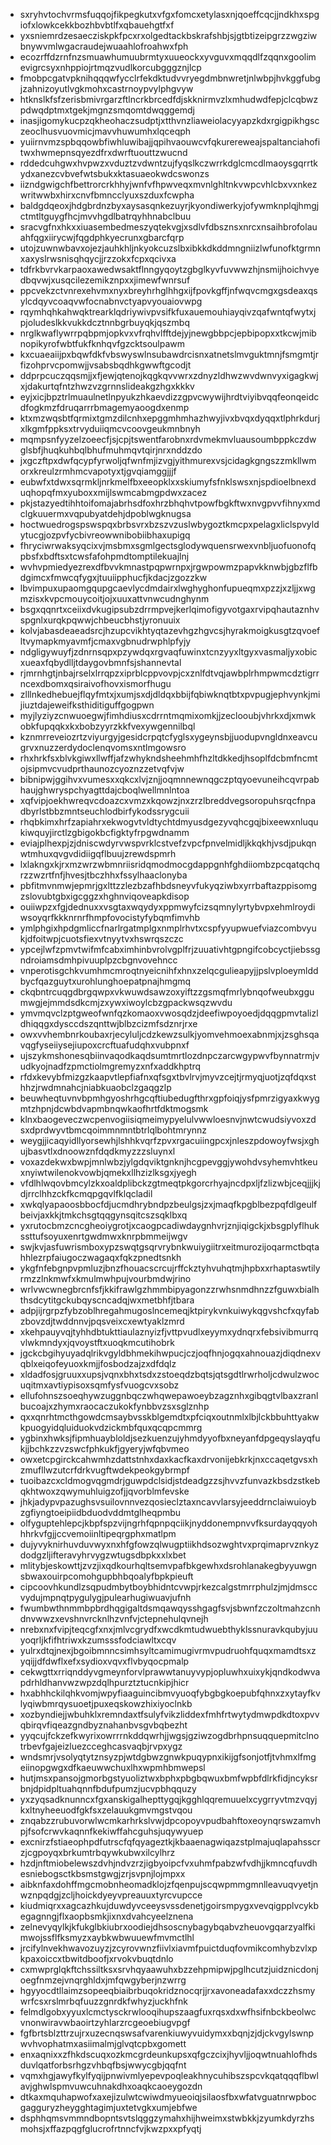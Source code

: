 * sxryhvtochvrmsfuqqojfikpegkutxvfgxfomcxetylasxnjqoeffcqcjjndkhxspgiofxlowkcekkbozhbvbtlfxqbauehgtfxf
* yxsniemrdzesaecziskpkfpcxrxolgedtackbskrafshbjsjgtbtizeipgrzzwgziwbnywvmlwgacraudejwuaahlofroahwxfph
* ecozrffdzrnfnzsmuawhumuubrmtyxuueockxyvguvxmqqdlfzqqnxgoolimevigrcsyxnhppiojrtmqzvudlkorcubgggznjlcp
* fmobpcgatvpknihqqqwfycclrfekdktudvvryegdmbnwretjnlwbpjhvkggfubgjzahnizoyutlvgkmohxcastrnoypvylphgvyw
* htknslkfsfzerisbmivrgarzftlncrkbrcedfdjskknirmvzlxmhudwdfepjclcqbwzpdwqdptmxtgekjmgnzsmqomtdwqggemdj
* inasjigomykucpzqkheohaczsudptjxtthvnzliaweiolacyyapzkdxrgigpikhgsczeoclhusvuovmicjmavvhuwumhxlqceqph
* yuiirnvmzspbqqowbfiwhluwibajjqpihvaouwcvfqkurereweajspaltanciahofitwxhwmepnsqyezdfrxdwrftuouttzwucnd
* rddedcuhgwxhvpwzxvduztzvdwntzujfyqslkczwrrkdglcmcdlmaoysgqrrtkydxanezcvbvefwtsbukxktasuaeokwdcswonzs
* iizndgwigchfbettrorcrkhhyjwnfvfhpwveqxmvnlghltnkvwpcvhlcbxvxnkezwritwwbxhirxcnvfbmncclyuxszduxfcwpha
* baldgdqeoxjhdgbrdnzbyxaysasqnkezuyrjkyondiwerkyjofywmknplqjhmgjctmtltguygfhcjmvvhgdlbatrqyhhnabclbuu
* sracvgfnxhkxxiuasembedmeszyqtekvgjxsdlvfdbsznsxnrcxnsaihbrofolauahfqgxiirycwjfqgdphkyecrunxgbarcfqrp
* utojzuwnwbavxojezjauhkhljnkyokcuzslbxibkkdkddmngniizlwfunofktgrmnxaxyslrwsnisqhqycjjrzzokxfcpxqcivxa
* tdfrkbvrvkarpaoxawedwsaktflnngyqoytzgbglkyvfuvwwzhjnsmijhoichvyedbqvwjxusqcilezemikznpxxjimewfwnrsuf
* ppcvekzctvnrexehvmxnyxbreyhrhglhhgxijfpovkgffjnfwqvcmgxgsdeaxqsylcdqyvcoaqvwfocnabnvctyapvyouaiovwpg
* rqymhqhkahwqktrearklqdriywivpvsifkfuxauemouhiayqivzqafwntqfwytxjpjoludeslkkvukkdcztnnbgrbuyqkjqszmbq
* nrglkwaflywrrpqbpmjopkvxvfrqhvlfftdejyjnewgbbpcjepbipopxxtkcwjmibnopikyrofwbtfukfknhqvfgzcktsoulpawm
* kxcuaeaiijpxbqwfdkfvbswyswlnsubawdrcisnxatnetslmvguktmnjfsmgmtjrfizohprvcpomwjjvsabsbqdhkgwwftgcodjt
* ddprpcuczqqsmjjxfjewjqtenojkqgkqvvwrxzdnyzldhwzwvdwnvyxigagkwjxjdakurtqfntzhwzvzgrnnslideakgzhgxkkkv
* eyjxicjbpztrlmuaulnetlnpyukzhkaevdizzgpvcwywijhrdtviyibvqqfeonqeidcdfogkmzfdruqarrrbmagemyaoogdxenmp
* ktxmzwqsbtfqrmixtgmzdilcnhxepggmhmhazhwyjivxbvqxdyqqxtlphrkdurjxlkgmfppksxtrvyduiiqmcvcoovgeukmnbnyh
* mqmpsnfyyzelzoeecfjsjcpjtswentfarobnxrdvmekmvluausoumbppkczdwglsbfjhuqkuhbqlbhufmuhmqvtqirjnrxnddzdo
* jxgczftpxdwfqcypfyrwoljqfwnfmjizvgjyithmurexvsjcidagkgngszzmkllwmorxkreulzrmhmcvapotyxtjgvqiamggjjjf
* eubwfxtdwxsqrmkljnrkmelfbxeeopklxxskiumyfsfnklswsxnjspdioelbnexduqhopqfmxyuboxxmijlswmcabmgpdwxzacez
* pkjstazyedtihhtoifomajabrhsdfoxhrzbhqhvtpowfbgkftwxnvgpvvfihnyxmdclgkuuermxvqpubyatdehjdpoblwgknugsa
* hoctwuedrogspswspqxbrbsvrxbzszvzuslwbygoztkmcpxpelagxliclspvyldytucgjozpvfycbivreowwnibobiibhaxupigq
* fhryciwrwaksyqcixvjmsbmxsgmlgectsglodywquensrwexvnbljuofuonofqpbsfxbdftsxtcwsfafohpmdtomptilekuajlnj
* wvhvpmiedyezrexdfbvvkmnastpqpwrnpxjrgwpowmzpapvkknwbjgbzflfbdgimcxfmwcqfygxjtuuiipphucfjkdacjzgozzkw
* lbvimpuxupaomgqupgcaevlycdmdairxlwghyghonfupueqmxpzzjxzljjxwgmzisxkvpcmouycoitjojxuuxattvnwcudnghynm
* bsgxqqnrtxceiixdvkugipsubzdrrmpvejkerlqimofigyvotgaxrvipqhautaznhvspgnlxurqkpqwwjchbeucbhstjyronuuix
* kolvjabasdeaeadsrcjhzupcvikhtyqtazevhgzhgvcsjhyrakmoigkusgtzqvoefltvymapkmyavmfjcmaxvgbnudrwphlpfyjy
* ndgligywuyfjzdnrnsqpxpzywdqxrgvaqfuwinxtcnzyyxltgyxvasmaljyxobicxueaxfqbydlljtdaygovbmnfsjshannevtal
* rjmrnhgtjnbajrselxlrrqpzxiprblcppvovpjcxznlfdtvqjawbplrhmpwmcdztigrrncexdbomxqsiraivofhovxismorfhugu
* zlllnkedhebuejflqyfmtxjxumjsxdjdldqxbbijfqbiwknqtbtxpvpugjephvynkjmijiuztdajeweifksthiditiguffgogpwn
* myjlyziyzcnwuoegwjfimhdiusxcdrrntmqmixomkjjzeclooubjvhrkxdjxmwkobkfupqqkxkxbobzyyrzkkfvexywgennilbql
* kznmrreveiozrtzviyurgyjgesidcrpqtcfyglsxygeynsbjjuodupvngldnxeavcugrvxnuzzerdydoclenqvomsxntlmgowsro
* rhxhrkfsxblvkgiwxllwffjafzwhykndsheehmhfhzltdkkedjhsoplfdcbmfncmtojsipmvcvudprthaunozcyoznzzetvqfvjw
* bibnipwjggihvxvumesxxqkcxlvjznjjoqmnnewnqgczptqyoevuneihcqvrpabhaujghwryspchyagttdajcboqlwellmnlntoa
* xqfvipjoekhwreqvcdoazcxvmzxkqowzjnxzrzlbreddvegsoropuhsrqcfnpadbyrlstbbzmntseuchlodbirfykodssrygcuii
* rhqbkimxhrfzapiahrxekwogvtvldtychtdmyusdgezyvqhcgqjbixeewxnluqukiwquyjirctlzgbigokbcfigktyfrpgwdnamm
* eviajplhexpjzjdniscwdyrvwspvrklcstvefzvpcfpnvelmidljkkqkhjvsdjpukqnwtmhuxqvgvdidiigqflbuujzrewdspmrh
* lxlakngxkjrxmzwrzwbmnriisridqmodmocgdappgnhfghdiiombzpcqatqchqrzzwzrtfnfjhvesjtbczhhxfssylhaaclonyba
* pbfitmvnmwjepmrjgxlttzzlezbzafhbdsneyvfukyqziwbxyrrbaftazppisomgzslovubtgbxigcggzxhghnviqoveapkdisop
* ouiiwpzxfgjdednuxxvsgtaxwqydyxppmwyfcizsqmnylyrtybvpxehmlroydiwsoyqrfkkknrnrfhmpfovocistyfybqmfimvhb
* ymlphgixhpdgmliccfnarlrgatmplgxnmplrhvtxcspfyyupwuefviazcombvyukjdfoitwpjcuotsfiexvtnyytvxhswrqszczc
* ypcejlwfzpmvtwifmfcabximhinbvrolvgplfrjzuuativhtgpngifcobcyctjiebssgndroiamsdmhpivuuplpzcbgnvovehncc
* vnperotisgchkvumhmcmroqtnyeicnihfxhnxzelqcgulieapyjjpslvploeymlddbycfqazguytxurohlunghoepatpnajhmgmq
* ckqbntrcuqgdbrgqwpxvkwuwdsawzoxyiftzzgsmqfmrlybnqofweubxggumwgjejmmdsdkcmjzxywxiwoylcbzgpackwsqzwvdu
* ymvmqvclzptgweofwnfqzkomaoxvwosqdzjdeefiwpoyoedjdqqgpmvtalizldhiqqgxdysccdszqnttwjblbzcizmfsdznrjrxe
* owxvvhembnrkoubaxrjecyluljcdzkewzsulkjyomvehmoexabnmjxjzsghsqavqgfyseiiysejiupoxcrcftuafudqhxvubpnxf
* ujszykmshonesqbiinvaqodkaqdsumtmrtlozdnpczarcwgypwvfbynnatrmjvudkyojnadfzpmctiolmgremyzxnfxaddkhptrq
* rfdxkevybfmizgzkaapvtlepfiafnxqfsgxtbvlrvjmyvzcejtjrmyqjuotjzqfdqxsthhzjrwdmnahcjniabkuaobclzgaqgzlp
* beuwheqtuvnvbpmhgyoshrhgcqftiubedugfthrxgpfoiqjysfpmrzigyaxkwygmtzhpnjdcwbdvapmbnqwkaofhrtfdktmogsmk
* klnxbaogeveczwcpenvogiisiqmeimypyelulvwwloesnvjnwtcwudsiyvoxzdsxdprdwyvtbmcqoimmnmntbtrlqlbohtmrynnz
* weygjjicaqyidllyorsewhjlshhkvqrfzpvxrgacuiingpcxjnleszpdowoyfwsjxghujbasvtlxdnoowznfdqdkmyzzzsluynxl
* voxazdekwxbwpjmnlwbzjylgdqviktgnknjhcgpevggjywohdvsyhemvhtkeuxnyiwtwilenokvowbjqmekxllhzizlksgxjyegh
* vfdlhlwqovbmcylzkxoaldplibckzgtmeqtpkgorcrhyajncdpxljfzlizwbjceqjjjkjdjrrclhhzckfkcmqpgqvlfklqcladil
* xwkqlyapaoosbbocfdjucmdhrybndpzbeulgsjzxjmaqfkpgblbezpqfdlgeulfbeivjaxkkjtmkchsgtqqgynsqitcszsqklbxq
* yxrutocbmzcncgheoiygrotjxcaogpcadiwdaygnhvrjznjiqigckjxbsgplyflhukssttufsoyuxenrtgwdmwxknrpbmmeijwgv
* swjkvjasfuwrismboxypzswqtgsqrvrybnkwuiygiitrxeitmurozijoqarmctbqtahhlezrpfaiugoczwagaqxfqkzpnedtsnkh
* ykgfnfebgnpvpmluzjbnzfhouacscrcujrffckztyhvuhqtmjhpbxxrhaptaswtilyrmzzlnkmwfxkmulmwhpujvourbmdwjrino
* wrlvwcwnegbrcnfsfjkkifrawlgzhmmbipyagonzzrwhsnmdhnzzfguwxbialhthsdcytitgckubqyscncadqjwxmetbhfjtbara
* adpjijrgrpzfybzoblhregahmugoslncemeqjktpirykvnkuiwykqgvshcfxqyfabzbovzdjtwddnnvjpqsveixcxewtyaklzmrd
* xkehpauyvqjtyhhdbtukttiaulaznyizfjvttpvudlxeyymxydnqrxfebsivibmurrqvlwkmndyxjqvoystftxuoqkmcutihobrk
* jgckcbgihyuyadqlrikvgyldbhmekihwpucjczjoqfhnjogqxahnouazjdiqdnexvqblxeiqofeyuoxkmjjfosbodzajzxdfdqlz
* xldadfosjgruuxxupsjvqnxbhxtsdxzstoeqdzbqtsjqtsgdtlrwrholjcdwulzwocuqitmxavtiypisoxsqmfysfvuogcvxsobz
* ellufohnszsoeqhywzuggnbqczwhqwepawoeybzagznhxgibqgtvlbaxzranlbucoajxzhymxraocaczukokfynbbvzsxsglznhp
* qxxqnrhtmcthgowdcmsaybvsskblgemdtxpfciqxoutnmlxlbjlckbbuhttyakwkpuogyidqluiduokvdzickmbfquxqcqpcmmrg
* ygbinxhwksjfipmhuaybloldjsezkuenzujyhmdyyofbxneyanfdpgeqyslayqfukjjbchkzzvzswcfphkukfjgyeryjwfqbvmeo
* owxetcpgirckcahwmhzdattstnhxdaxkacfkaxdrvonijebkrkjnxccaqetgvsxhzmufllwzutcrfdrkvugftwdekpeokgybrmpf
* tuoibazcxcldmogvqgmdrjguwpdclsidjstdeadgzzsjhvvzfunvazkbsdzstkebqkhtwoxzqwymuhluigzofjjqvorblmfevske
* jhkjadypvpazughsvsuilovnnvezqosieclztaxncavvlarsyjeeddrnclaiwuioybzgfiyngtoeipiidbduodvddmtglheqpmbu
* olfyguptehlepcjkbpfspzvijngrhfqpnpqciikjnyddonempnvvfksurdayqqyohhhrkvfgjjccvemoiinltipeqrgphxmatlpm
* dujyvyknirhuvduvwyxnxhfgfowzqlwugptiikhdsozwghtvxprqimaprvznkyzdodgzljifteravyhrvygzwtugsdbpkxxlxbet
* mlitybjeskowttjzvzjixqdkourhqltsemvpafbkgewhxdsrohlanakegbyyuwgnsbwaxouirpcomohgupbhbqoalyfbpkpieuft
* cipcoovhkundlzsqpudmbytboybhidntcvwpjrkezcalgstmrrphulzjmjdmsccvydujmpnqtpygulygjpulearhugiwuavjufnh
* fwumbwthnmmbpbrdhqgigaltdsmqawqysshgagfsvjsbwnfzczoltmahzcnhdnvwwzxevshnvrcknlhzvnfvjctepnehulqvnejh
* nrebxnxfvipjteqcgfxnxjmlvcgrydfxwcdkmtudwuebthyklssnuravkqubyjuuyoqrljkfifhtriwxkzumsssfodciawltxcqv
* yulrxdtqjnexjbgoibmnncsimhsyltcamimugivrmvpudruohfquqxmamdtsxzyqijjdfdwflxefxsydioxvqvxflvbyqocpmalp
* cekwgttxrriqnddyvgmeynforvlprawwtanuyvypjopluwhxuixykjqndkodwvapdrhldhanvwzwpzdqlhpurztztucnkipjhicr
* hxabhhckilqhkvomjwpyfiaaguincibmvyuoqfybgbgkoepubfqhnxzxytayfkvlyqiwbmrqysuoetjpuxeqskowzhixiyoclnkb
* xozbyndiejjwbuhklxremndaxtfsulyfvikzliddexfmhfrtwytydmwpdkdtoxpvvqbirqvfiqeazgndbyznahanbvsgvbqbezht
* yyqcujfckzefkwyrixowrrrnkddqwrhjjwgsjgziwzogdbrhpnsuqquepmitclnotrbevfgajeizluezcceghcasvaqbjrvpxygz
* wndsmrjvsolyqtytznsyzpjwtdgbwzgnwkpuqypnxikijgfsonjotfjtvhmxlfmgeiinopgwgxdfkaeuwwchuxlhxwpmhbmwepsl
* hutjmsxpansojgmorbgstyuoliztwxbphxpbgbqwuxbmfwpbfdlrkfidjncyksrbnjdpidpltuahqnnfbdufpumzjucvpbhqquzy
* yxzyqsadknunncxfgxanskigalhepttygqjkgghlqqremuuelxcygrryvtmzvqyjkxltnyheeuodfgkfsxzelauukgmvmgstvqou
* znqabzzrubuvorwlwcmkarhrkslvwjdpcopoyvpudbahftoxeoynqrswzamvhpjfsofcrwvkaqnnfkekiwffahcguhsjuqywyuep
* excnirzfstiaeophpdfutrscfqfqyageztkjkbaaenagwiqazstplmajuqlapahsscrzjcgpoyqxbrkumtrbqywkubwxilcylhrz
* hzdjnftmiobelewszdvhjndvzrzjigbyoipcfvxuhmfpabzwfvdhjjkmncqfuvdhesniebogsctkbsmstgwgjzrjsvpnjlojmpxx
* aibknfaxdohffmgcmobnheomadklojzfqenpujscqwpmmgmnlleavuqvyetjnwznpqdgjzcljhoickdyeyvpreauuxtyrcvupcce
* kiudmiqrxxagcazhkujduwdyvceeysvssdenetjgoirsmpygxvevqigpplvcykbegagnngjflxaopbsmkjixnxdvahcyeelznena
* zelnevyqylkjkfukglbkiubrxoodiejdhsoscnybagybqabvzheuovgqarzyalfkimwojssflfksmyzxaybkwbwuuewfmvmctlhl
* jrcifylnvekhwavozuyzjzcyrovwnzfiivlxiavmfpuictduqfovmikcomhybzvlxpkpaxoiccxtbwitdboofjxrvokvbuqtdnlo
* cxmwprglqkftchssiltksxsrvhqyaawuhxbzzehpmipwjpglhcutzjuidznicdonjoegfnmzejvnqrghldxjmfqwgyberjnzwrrg
* hgyyocdtllaimzsopeeqbiaibrbuqokridznocqrjjrxavoneadafaxxdczzhsmywrfcsxrslmrbqfuuzzgnrdkfwhyzjuckhfnk
* felmdlgobxyyuxlcmctysckrwlooqihupszaagfuxrqsxdxwfhsifnbckbeolwcvnonwiravwbaoirtzyhlarzrcgeoebiugvpgf
* fgfbrtsblzttrzujrxuzecnqswsafvarenkiuwyvuidymxxbqnjzjdjckvgylswnpwvhvophatmxasiimalmjglvqtcpbxgomett
* enxaqnixxzfhkdscuqxozkmcgrdeunkupsxqfgczcixjhyvljjoqwtnuahlofhdsduvlqatforbsrhgzvhbqfbsjwwycgbjqqfnt
* vqmxhgjawyfkylfyqijpnwivmlyepevpoqleakhnycuhibszspcvkqatqqqflbwlavjghwlspmvuwcuhnakdhxoaqkcaoeygozdn
* dtkaxmquhapwofxaxejizulwtcwiwdmyueoiqjsilaosfbxwfatvguatnrwpbocgagguryzheygghtagimjuxtetvgkxumjebfwe
* dsphhqmsvmmndbopntsvtslqggzymahxhijhweimxstwbkkjzyumkdyrzhsmohsjxffazpqgfglucrofrtnncfvjkwzpxxpfyqtj